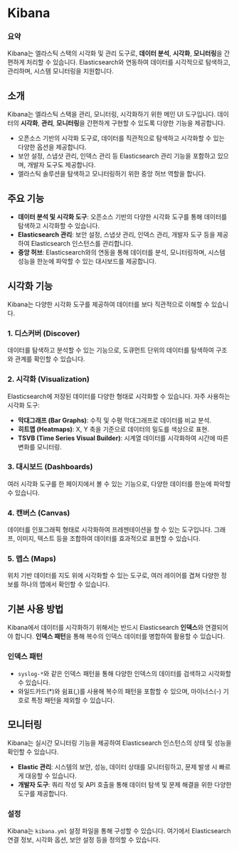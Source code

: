 # Kibana

### 요약
Kibana는 엘라스틱 스택의 시각화 및 관리 도구로, **데이터 분석**, **시각화**, **모니터링**을 간편하게 처리할 수 있습니다. Elasticsearch와 연동하여 데이터를 시각적으로 탐색하고, 관리하며, 시스템 모니터링을 지원합니다.

## 소개
Kibana는 엘라스틱 스택을 관리, 모니터링, 시각화하기 위한 메인 UI 도구입니다. 데이터의 **시각화**, **관리**, **모니터링**을 간편하게 구현할 수 있도록 다양한 기능을 제공합니다.
- 오픈소스 기반의 시각화 도구로, 데이터를 직관적으로 탐색하고 시각화할 수 있는 다양한 옵션을 제공합니다.
- 보안 설정, 스냅샷 관리, 인덱스 관리 등 Elasticsearch 관리 기능을 포함하고 있으며, 개발자 도구도 제공합니다.
- 엘라스틱 솔루션을 탐색하고 모니터링하기 위한 중앙 허브 역할을 합니다.

## 주요 기능

- **데이터 분석 및 시각화 도구**: 오픈소스 기반의 다양한 시각화 도구를 통해 데이터를 탐색하고 시각화할 수 있습니다.
- **Elasticsearch 관리**: 보안 설정, 스냅샷 관리, 인덱스 관리, 개발자 도구 등을 제공하여 Elasticsearch 인스턴스를 관리합니다.
- **중앙 허브**: Elasticsearch와의 연동을 통해 데이터를 분석, 모니터링하며, 시스템 성능을 한눈에 파악할 수 있는 대시보드를 제공합니다.

## 시각화 기능

Kibana는 다양한 시각화 도구를 제공하여 데이터를 보다 직관적으로 이해할 수 있습니다.

### 1. 디스커버 (Discover)

데이터를 탐색하고 분석할 수 있는 기능으로, 도큐먼트 단위의 데이터를 탐색하여 구조와 관계를 확인할 수 있습니다.

### 2. 시각화 (Visualization)

Elasticsearch에 저장된 데이터를 다양한 형태로 시각화할 수 있습니다. 자주 사용하는 시각화 도구:
- **막대그래프 (Bar Graphs)**: 수직 및 수평 막대그래프로 데이터를 비교 분석.
- **히트맵 (Heatmaps)**: X, Y 축을 기준으로 데이터의 밀도를 색상으로 표현.
- **TSVB (Time Series Visual Builder)**: 시계열 데이터를 시각화하여 시간에 따른 변화를 모니터링.

### 3. 대시보드 (Dashboards)

여러 시각화 도구를 한 페이지에서 볼 수 있는 기능으로, 다양한 데이터를 한눈에 파악할 수 있습니다.

### 4. 캔버스 (Canvas)

데이터를 인포그래픽 형태로 시각화하여 프레젠테이션을 할 수 있는 도구입니다. 그래프, 이미지, 텍스트 등을 조합하여 데이터를 효과적으로 표현할 수 있습니다.

### 5. 맵스 (Maps)

위치 기반 데이터를 지도 위에 시각화할 수 있는 도구로, 여러 레이어를 겹쳐 다양한 정보를 하나의 맵에서 확인할 수 있습니다.

## 기본 사용 방법

Kibana에서 데이터를 시각화하기 위해서는 반드시 Elasticsearch **인덱스**와 연결되어야 합니다. **인덱스 패턴**을 통해 복수의 인덱스 데이터를 병합하여 활용할 수 있습니다.

### 인덱스 패턴

- `syslog-*`와 같은 인덱스 패턴을 통해 다양한 인덱스의 데이터를 검색하고 시각화할 수 있습니다.
- 와일드카드(\*)와 쉼표(,)를 사용해 복수의 패턴을 포함할 수 있으며, 마이너스(-) 기호로 특정 패턴을 제외할 수 있습니다.

## 모니터링

Kibana는 실시간 모니터링 기능을 제공하여 Elasticsearch 인스턴스의 상태 및 성능을 확인할 수 있습니다.

- **Elastic 관리**: 시스템의 보안, 성능, 데이터 상태를 모니터링하고, 문제 발생 시 빠르게 대응할 수 있습니다.
- **개발자 도구**: 쿼리 작성 및 API 호출을 통해 데이터 탐색 및 문제 해결을 위한 다양한 도구를 제공합니다.

### 설정

Kibana는 `kibana.yml` 설정 파일을 통해 구성할 수 있습니다. 여기에서 Elasticsearch 연결 정보, 시각화 옵션, 보안 설정 등을 정의할 수 있습니다.
